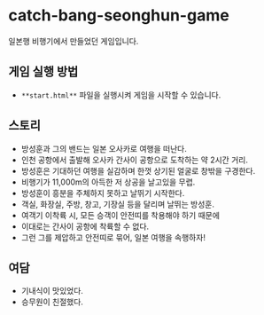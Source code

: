 # catch-bang-seonghun-game
일본행 비행기에서 만들었던 게임입니다.

## 게임 실행 방법
- `**start.html**` 파일을 실행시켜 게임을 시작할 수 있습니다.

## 스토리
- 방성훈과 그의 밴드는 일본 오사카로 여행을 떠난다.
- 인천 공항에서 출발해 오사카 간사이 공항으로 도착하는 약 2시간 거리.
- 방성훈은 기대하던 여행을 실감하며 한껏 상기된 얼굴로 창밖을 구경한다.
- 비행기가 11,000m의 아득한 저 상공을 날고있을 무렵.
- 방성훈이 흥분을 주체하지 못하고 날뛰기 시작한다.
- 객실, 화장실, 주방, 창고, 기장실 등을 달리며 날뛰는 방성훈.
- 여객기 이착륙 시, 모든 승객이 안전띠를 착용해야 하기 때문에
- 이대로는 간사이 공항에 착륙할 수 없다.
- 그런 그를 제압하고 안전띠로 묶어, 일본 여행을 속행하자!

## 여담
- 기내식이 맛있었다.
- 승무원이 친절했다.
